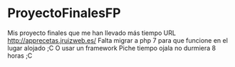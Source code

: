 # ProyectoFinalesFP
Mis proyecto  finales que me han llevado más tiempo
URL http://apprecetas.jruizweb.es/
Falta migrar a php 7 para que funcione en el lugar alojado ;C
O usar un framework 
Piche tiempo ojala no durmiera 8 horas ;C
